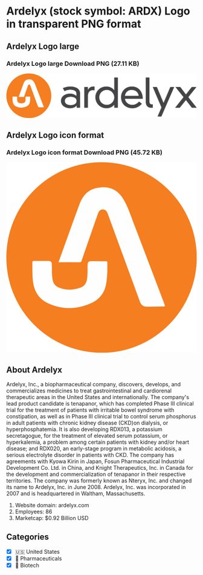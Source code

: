 # Ardelyx (stock symbol: ARDX) Logo in transparent PNG format

## Ardelyx Logo large

### Ardelyx Logo large Download PNG (27.11 KB)

![Ardelyx Logo large Download PNG (27.11 KB)](/img/orig/ARDX_BIG-07af2290.png)

## Ardelyx Logo icon format

### Ardelyx Logo icon format Download PNG (45.72 KB)

![Ardelyx Logo icon format Download PNG (45.72 KB)](/img/orig/ARDX-253aef59.png)

## About Ardelyx

Ardelyx, Inc., a biopharmaceutical company, discovers, develops, and commercializes medicines to treat gastrointestinal and cardiorenal therapeutic areas in the United States and internationally. The company's lead product candidate is tenapanor, which has completed Phase III clinical trial for the treatment of patients with irritable bowel syndrome with constipation, as well as in Phase III clinical trial to control serum phosphorus in adult patients with chronic kidney disease (CKD)on dialysis, or hyperphosphatemia. It is also developing RDX013, a potassium secretagogue, for the treatment of elevated serum potassium, or hyperkalemia, a problem among certain patients with kidney and/or heart disease; and RDX020, an early-stage program in metabolic acidosis, a serious electrolyte disorder in patients with CKD. The company has agreements with Kyowa Kirin in Japan, Fosun Pharmaceutical Industrial Development Co. Ltd. in China, and Knight Therapeutics, Inc. in Canada for the development and commercialization of tenapanor in their respective territories. The company was formerly known as Nteryx, Inc. and changed its name to Ardelyx, Inc. in June 2008. Ardelyx, Inc. was incorporated in 2007 and is headquartered in Waltham, Massachusetts.

1. Website domain: ardelyx.com
2. Employees: 86
3. Marketcap: $0.92 Billion USD


## Categories
- [x] 🇺🇸 United States
- [x] 💊 Pharmaceuticals
- [x] 🧬 Biotech
